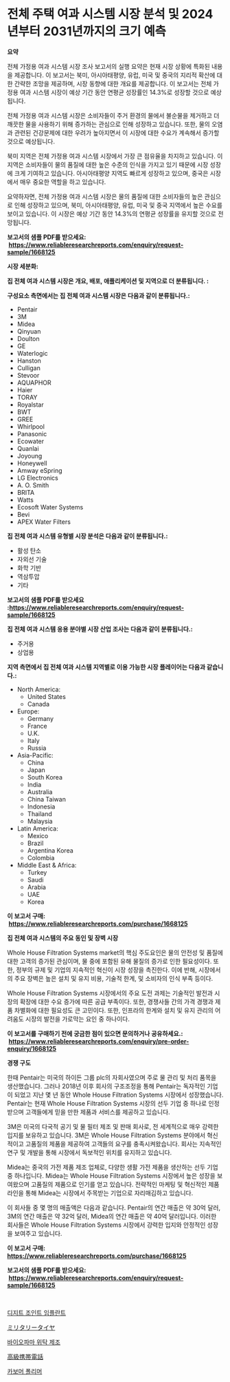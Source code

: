 <p><h1>전체 주택 여과 시스템 시장 분석 및 2024년부터 2031년까지의 크기 예측</h1></p><p><strong>요약</strong></p>
<p><p>전체 가정용 여과 시스템 시장 조사 보고서의 실행 요약은 현재 시장 상황에 특화된 내용을 제공합니다. 이 보고서는 북미, 아시아태평양, 유럽, 미국 및 중국의 지리적 확산에 대한 간략한 조망을 제공하며, 시장 동향에 대한 개요를 제공합니다. 이 보고서는 전체 가정용 여과 시스템 시장이 예상 기간 동안 연평균 성장률인 14.3%로 성장할 것으로 예상됩니다.</p><p>전체 가정용 여과 시스템 시장은 소비자들이 주거 환경의 물에서 불순물을 제거하고 더 깨끗한 물을 사용하기 위해 증가하는 관심으로 인해 성장하고 있습니다. 또한, 물의 오염과 관련된 건강문제에 대한 우려가 높아지면서 이 시장에 대한 수요가 계속해서 증가할 것으로 예상됩니다.</p><p>북미 지역은 전체 가정용 여과 시스템 시장에서 가장 큰 점유율을 차지하고 있습니다. 이 지역은 소비자들이 물의 품질에 대한 높은 수준의 인식을 가지고 있기 때문에 시장 성장에 크게 기여하고 있습니다. 아시아태평양 지역도 빠르게 성장하고 있으며, 중국은 시장에서 매우 중요한 역할을 하고 있습니다.</p><p>요약하자면, 전체 가정용 여과 시스템 시장은 물의 품질에 대한 소비자들의 높은 관심으로 인해 성장하고 있으며, 북미, 아시아태평양, 유럽, 미국 및 중국 지역에서 높은 수요를 보이고 있습니다. 이 시장은 예상 기간 동안 14.3%의 연평균 성장률을 유지할 것으로 전망됩니다.</p></p>
<p><strong>보고서의 샘플 PDF를 받으세요: &nbsp;<a href="https://www.reliableresearchreports.com/enquiry/request-sample/1668125">https://www.reliableresearchreports.com/enquiry/request-sample/1668125</a></strong></p>
<p><strong>시장 세분화:</strong></p>
<p><strong> 집 전체 여과 시스템 시장은 개요, 배포, 애플리케이션 및 지역으로 더 분류됩니다. :</strong></p>
<p><strong>구성요소 측면에서는 집 전체 여과 시스템 시장은 다음과 같이 분류됩니다.:</strong></p>
<p><ul><li>Pentair</li><li>3M</li><li>Midea</li><li>Qinyuan</li><li>Doulton</li><li>GE</li><li>Waterlogic</li><li>Hanston</li><li>Culligan</li><li>Stevoor</li><li>AQUAPHOR</li><li>Haier</li><li>TORAY</li><li>Royalstar</li><li>BWT</li><li>GREE</li><li>Whirlpool</li><li>Panasonic</li><li>Ecowater</li><li>Quanlai</li><li>Joyoung</li><li>Honeywell</li><li>Amway eSpring</li><li>LG Electronics</li><li>A. O. Smith</li><li>BRITA</li><li>Watts</li><li>Ecosoft Water Systems</li><li>Bevi</li><li>APEX Water Filters</li></ul></p>
<p><strong> 집 전체 여과 시스템 유형별 시장 분석은 다음과 같이 분류됩니다.:</strong></p>
<p><ul><li>활성 탄소</li><li>자외선 기술</li><li>화학 기반</li><li>역삼투압</li><li>기타</li></ul></p>
<p><strong>보고서의 샘플 PDF를 받으세요 :<a href="https://www.reliableresearchreports.com/enquiry/request-sample/1668125">https://www.reliableresearchreports.com/enquiry/request-sample/1668125</a></strong></p>
<p><strong> 집 전체 여과 시스템 응용 분야별 시장 산업 조사는 다음과 같이 분류됩니다.:</strong></p>
<p><ul><li>주거용</li><li>상업용</li></ul></p>
<p><strong>지역 측면에서 집 전체 여과 시스템 지역별로 이용 가능한 시장 플레이어는 다음과 같습니다.:</strong></p>
<p><ul>
    <li>
        North America:
        <ul>
            <li>United States</li>
            <li>Canada</li>
        </ul>
    </li>
    <li>
        Europe:
        <ul>
            <li>Germany</li>
            <li>France</li>
            <li>U.K.</li>
            <li>Italy</li>
            <li>Russia</li>
        </ul>
    </li>
    <li>
        Asia-Pacific:
        <ul>
            <li>China</li>
            <li>Japan</li>
            <li>South Korea</li>
            <li>India</li>
            <li>Australia</li>
            <li>China Taiwan</li>
            <li>Indonesia</li>
            <li>Thailand</li>
            <li>Malaysia</li>
        </ul>
    </li>
    <li>
        Latin America:
        <ul>
            <li>Mexico</li>
            <li>Brazil</li>
            <li>Argentina Korea</li>
            <li>Colombia</li>
        </ul>
    </li>
    <li>
        Middle East & Africa:
        <ul>
            <li>Turkey</li>
            <li>Saudi</li>
            <li>Arabia</li>
            <li>UAE</li>
            <li>Korea</li>
        </ul>
    </li>
    </ul></p>
<p><strong>이 보고서 구매: &nbsp;<a href="https://www.reliableresearchreports.com/purchase/1668125">https://www.reliableresearchreports.com/purchase/1668125</a></strong></p>
<p><strong>집 전체 여과 시스템의 주요 동인 및 장벽 시장</strong></p>
<p><p>Whole House Filtration Systems market의 핵심 주도요인은 물의 안전성 및 품질에 대한 고객의 증가된 관심이며, 물 중에 포함된 유해 물질의 증가로 인한 필요성이다. 또한, 정부의 규제 및 기업의 지속적인 혁신이 시장 성장을 촉진한다. 이에 반해, 시장에서의 주요 장벽은 높은 설치 및 유지 비용, 기술적 한계, 및 소비자의 인식 부족 등이다.</p><p>Whole House Filtration Systems 시장에서의 주요 도전 과제는 기술적인 발전과 시장의 확장에 대한 수요 증가에 따른 공급 부족이다. 또한, 경쟁사들 간의 가격 경쟁과 제품 차별화에 대한 필요성도 큰 고민이다. 또한, 인프라의 한계와 설치 및 유지 관리의 어려움도 시장의 발전을 가로막는 요인 중 하나이다.</p></p>
<p><strong>이 보고서를 구매하기 전에 궁금한 점이 있으면 문의하거나 공유하세요.: &nbsp;<a href="https://www.reliableresearchreports.com/enquiry/pre-order-enquiry/1668125">https://www.reliableresearchreports.com/enquiry/pre-order-enquiry/1668125</a></strong></p>
<p><strong>경쟁 구도</strong></p>
<p><p>한때 Pentair는 미국의 하이든 그룹 plc의 자회사였으며 주로 물 관리 및 처리 품목을 생산했습니다. 그러나 2018년 이후 회사의 구조조정을 통해 Pentair는 독자적인 기업이 되었고 지난 몇 년 동안 Whole House Filtration Systems 시장에서 성장했습니다. Pentair는 현재 Whole House Filtration Systems 시장의 선두 기업 중 하나로 인정받으며 고객들에게 믿을 만한 제품과 서비스를 제공하고 있습니다.</p><p>3M은 미국의 다국적 공기 및 물 필터 제조 및 판매 회사로, 전 세계적으로 매우 강력한 입지를 보유하고 있습니다. 3M은 Whole House Filtration Systems 분야에서 혁신적이고 고품질의 제품을 제공하여 고객들의 요구를 충족시켜왔습니다. 회사는 지속적인 연구 및 개발을 통해 시장에서 독보적인 위치를 유지하고 있습니다.</p><p>Midea는 중국의 가전 제품 제조 업체로, 다양한 생활 가전 제품을 생산하는 선두 기업 중 하나입니다. Midea는 Whole House Filtration Systems 시장에서 높은 성장을 보여왔으며 고품질의 제품으로 인기를 얻고 있습니다. 전략적인 마케팅 및 혁신적인 제품 라인을 통해 Midea는 시장에서 주목받는 기업으로 자리매김하고 있습니다.</p><p>이 회사들 중 몇 명의 매출액은 다음과 같습니다. Pentair의 연간 매출은 약 30억 달러, 3M의 연간 매출은 약 32억 달러, Midea의 연간 매출은 약 40억 달러입니다. 이러한 회사들은 Whole House Filtration Systems 시장에서 강력한 입지와 안정적인 성장을 보여주고 있습니다.</p></p>
<p><strong>이 보고서 구매: &nbsp; <a href="https://www.reliableresearchreports.com/purchase/1668125">https://www.reliableresearchreports.com/purchase/1668125</a></strong></p>
<p><strong>보고서의 샘플 PDF를 받으세요: &nbsp;<a href="https://www.reliableresearchreports.com/enquiry/request-sample/1668125">https://www.reliableresearchreports.com/enquiry/request-sample/1668125</a></strong><strong></strong></p>
<p>&nbsp;</p>
<p><p><a href="https://medium.com/@robertojones8678/%EB%94%94%EC%A7%80%ED%84%B8-%EC%A1%B0%EC%9D%B8%ED%8A%B8-%EC%9E%84%ED%94%8C%EB%9E%80%ED%8A%B8-%EC%8B%9C%EC%9E%A5-%EC%A0%84%EB%A7%9D-%EC%82%B0%EC%97%85-%EA%B0%9C%EC%9A%94-%EB%B0%8F-%EC%98%88%EC%B8%A1-2024%EB%85%84%EB%B6%80%ED%84%B0-2031%EB%85%84%EA%B9%8C%EC%A7%80-da70dfa9189e">디지트 조인트 임플란트</a></p><p><a href="https://github.com/EthanMorar2011/Market-Research-Report-List-1/blob/main/487746916363.md">ミリタリータイヤ</a></p><p><a href="https://github.com/vseigx30c9a1j/Market-Research-Report-List-1/blob/main/535775115254.md">바이오파마 위탁 제조</a></p><p><a href="https://medium.com/@maudward1907/%E9%AB%98%E7%B4%9A%E6%90%BA%E5%B8%AF%E9%9B%BB%E8%A9%B1%E5%B8%82%E5%A0%B4%E3%81%AE%E3%83%A1%E3%83%88%E3%83%AA%E3%82%AF%E3%82%B9%E3%82%92%E3%83%87%E3%82%B3%E3%83%BC%E3%83%89%E3%81%99%E3%82%8B-%E5%B8%82%E5%A0%B4%E3%82%B7%E3%82%A7%E3%82%A2-%E3%83%88%E3%83%AC%E3%83%B3%E3%83%89-%E6%88%90%E9%95%B7%E3%83%91%E3%82%BF%E3%83%BC%E3%83%B3-bbf29cb81e6e">高級携帯電話</a></p><p><a href="https://github.com/plelbej847484502/Market-Research-Report-List-1/blob/main/158149615253.md">카보머 폴리머</a></p></p>